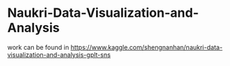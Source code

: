 # Naukri-Data-Visualization-and-Analysis
work can be found in https://www.kaggle.com/shengnanhan/naukri-data-visualization-and-analysis-gplt-sns
